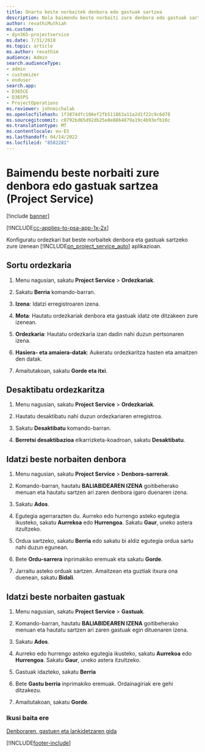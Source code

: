 ```yaml
---
title: Onartu beste norbaitek denbora edo gastuak sartzea
description: Nola baimendu beste norbaiti zure denbora edo gastuak sartzea Project Service-n
author: revathiMuthiah
ms.custom:
- dyn365-projectservice
ms.date: 7/31/2018
ms.topic: article
ms.author: revathim
audience: Admin
search.audienceType:
- admin
- customizer
- enduser
search.app:
- D365CE
- D365PS
- ProjectOperations
ms.reviewer: johnmichalak
ms.openlocfilehash: 1f3874dfc106ef2fb511863a11a2d1f22c9c6d78
ms.sourcegitcommit: c0792bd65d92db25e0e8864879a19c4b93efb10c
ms.translationtype: MT
ms.contentlocale: eu-ES
ms.lasthandoff: 04/14/2022
ms.locfileid: "8582281"
---
```

# <a name="allow-someone-else-to-enter-your-time-entry-or-expense-project-service"></a>Baimendu beste norbaiti zure denbora edo gastuak sartzea (Project Service)

[!include [banner](../includes/psa-now-project-operations.md)]

[!INCLUDE[cc-applies-to-psa-app-1x-2x](../includes/cc-applies-to-psa-app-1x-2x.md)]

Konfiguratu ordezkari bat beste norbaitek denbora eta gastuak sartzeko zure izenean [!INCLUDE[pn_project_service_auto](../includes/pn-project-service-auto.md)] aplikazioan.  
  
## <a name="create-a-delegate"></a>Sortu ordezkaria  
  
1.  Menu nagusian, sakatu **Project Service** > **Ordezkariak**.  
  
2.  Sakatu **Berria** komando-barran.  
  
3. **Izena**: Idatzi erregistroaren izena.  
  
4. **Mota**: Hautatu ordezkariak denbora eta gastuak idatz ote ditzakeen zure izenean.  
  
5. **Ordezkaria**: Hautatu ordezkaria izan dadin nahi duzun pertsonaren izena.  
  
6. **Hasiera- eta amaiera-datak**: Aukeratu ordezkaritza hasten eta amaitzen den datak.  
  
7.  Amaitutakoan, sakatu **Gorde eta itxi**.  
  
## <a name="turn-off-delegation"></a>Desaktibatu ordezkaritza  
  
1.  Menu nagusian, sakatu **Project Service** > **Ordezkariak**.  
  
2.  Hautatu desaktibatu nahi duzun ordezkariaren erregistroa.  
  
3.  Sakatu **Desaktibatu** komando-barran.  
  
4.  **Berretsi desaktibazioa** elkarrizketa-koadroan, sakatu **Desaktibatu**.  
  
## <a name="enter-time-for-someone-else"></a>Idatzi beste norbaiten denbora  
  
1.  Menu nagusian, sakatu **Project Service** > **Denbora-sarrerak**.  
  
2.  Komando-barran, hautatu **BALIABIDEAREN IZENA** goitibeherako menuan eta hautatu sartzen ari zaren denbora igaro duenaren izena.  
  
3.  Sakatu **Ados**.  
  
4.  Egutegia agerrarazten du. Aurreko edo hurrengo asteko egutegia ikusteko, sakatu **Aurrekoa** edo **Hurrengoa**. Sakatu **Gaur**, uneko astera itzultzeko.  
  
5.  Ordua sartzeko, sakatu **Berria** edo sakatu bi aldiz egutegia ordua sartu nahi duzun egunean.  
  
6.  Bete **Ordu-sarrera** inprimakiko eremuak eta sakatu **Gorde**.  
  
7.  Jarraitu asteko orduak sartzen. Amaitzean eta guztiak itxura ona duenean, sakatu **Bidali**.  
  
## <a name="enter-expenses-for-someone-else"></a>Idatzi beste norbaiten gastuak  
  
1.  Menu nagusian, sakatu **Project Service** > **Gastuak**.  
  
2.  Komando-barran, hautatu **BALIABIDEAREN IZENA** goitibeherako menuan eta hautatu sartzen ari zaren gastuak egin dituenaren izena.  
  
3.  Sakatu **Ados**.  
  
4.  Aurreko edo hurrengo asteko egutegia ikusteko, sakatu **Aurrekoa** edo **Hurrengoa**. Sakatu **Gaur**, uneko astera itzultzeko.  
  
5.  Gastuak idazteko, sakatu **Berria**  
  
6.  Bete **Gastu berria** inprimakiko eremuak. Ordainagiriak ere gehi ditzakezu.  
  
7.  Amaitutakoan, sakatu **Gorde**.  
  
### <a name="see-also"></a>Ikusi baita ere  
 [Denboraren, gastuen eta lankidetzaren gida](../psa/time-expense-collaboration-guide.md)


[!INCLUDE[footer-include](../includes/footer-banner.md)]
